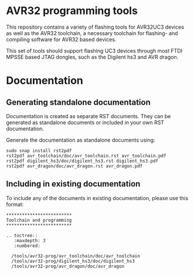# AVR32 programming tools
This repository contains a variety of flashing tools for AVR32UC3 devices as well as the AVR32 toolchain, a necessary toolchain for flashing- and compiling software for AVR32 based devices.

This set of tools should support flashing UC3 devices through most FTDI MPSSE based JTAG dongles, such as the Digilent hs3 and AVR dragon.


# Documentation
## Generating standalone documentation
Documentation is created as separate RST documents. They can be generated as standalone documents or included in your own RST documentation.

Generate the documentation as standalone documents using:
```
sudo snap install rst2pdf
rst2pdf avr_toolchain/doc/avr_toolchain.rst avr_toolchain.pdf
rst2pdf digilent_hs3/doc/digilent_hs3.rst digilent_hs3.pdf
rst2pdf avr_dragon/doc/avr_dragon.rst avr_dragon.pdf
```

## Including in existing documentation
To include any of the documents in existing documentation, please use this format:
```
*************************
Toolchain and programming
*************************

.. toctree::
   :maxdepth: 3
   :numbered:

  /tools/avr32-prog/avr_toolchain/doc/avr_toolchain
  /tools/avr32-prog/digilent_hs3/doc/digilent_hs3
  /tools/avr32-prog/avr_dragon/doc/avr_dragon
```
